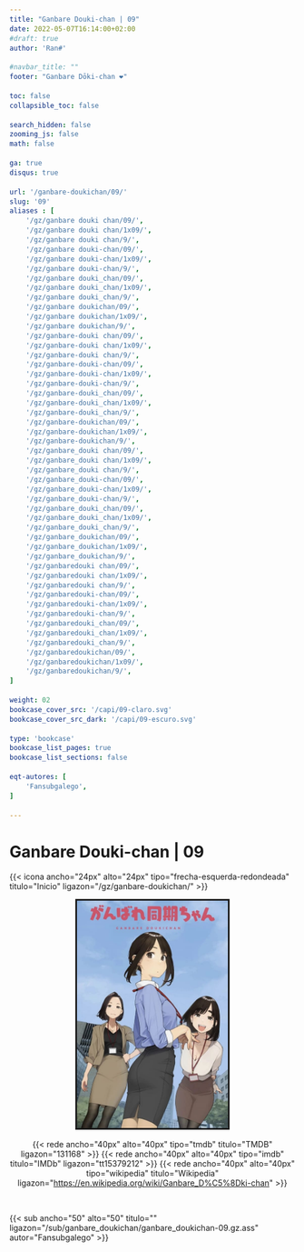 ```yaml
---
title: "Ganbare Douki-chan | 09"
date: 2022-05-07T16:14:00+02:00
#draft: true
author: 'Ran#'

#navbar_title: ""
footer: "Ganbare Dōki-chan ❤️"

toc: false
collapsible_toc: false

search_hidden: false
zooming_js: false
math: false

ga: true
disqus: true

url: '/ganbare-doukichan/09/'
slug: '09'
aliases : [
    '/gz/ganbare douki chan/09/',
    '/gz/ganbare douki chan/1x09/',
    '/gz/ganbare douki chan/9/',
    '/gz/ganbare douki-chan/09/',
    '/gz/ganbare douki-chan/1x09/',
    '/gz/ganbare douki-chan/9/',
    '/gz/ganbare douki_chan/09/',
    '/gz/ganbare douki_chan/1x09/',
    '/gz/ganbare douki_chan/9/',
    '/gz/ganbare doukichan/09/',
    '/gz/ganbare doukichan/1x09/',
    '/gz/ganbare doukichan/9/',
    '/gz/ganbare-douki chan/09/',
    '/gz/ganbare-douki chan/1x09/',
    '/gz/ganbare-douki chan/9/',
    '/gz/ganbare-douki-chan/09/',
    '/gz/ganbare-douki-chan/1x09/',
    '/gz/ganbare-douki-chan/9/',
    '/gz/ganbare-douki_chan/09/',
    '/gz/ganbare-douki_chan/1x09/',
    '/gz/ganbare-douki_chan/9/',
    '/gz/ganbare-doukichan/09/',
    '/gz/ganbare-doukichan/1x09/',
    '/gz/ganbare-doukichan/9/',
    '/gz/ganbare_douki chan/09/',
    '/gz/ganbare_douki chan/1x09/',
    '/gz/ganbare_douki chan/9/',
    '/gz/ganbare_douki-chan/09/',
    '/gz/ganbare_douki-chan/1x09/',
    '/gz/ganbare_douki-chan/9/',
    '/gz/ganbare_douki_chan/09/',
    '/gz/ganbare_douki_chan/1x09/',
    '/gz/ganbare_douki_chan/9/',
    '/gz/ganbare_doukichan/09/',
    '/gz/ganbare_doukichan/1x09/',
    '/gz/ganbare_doukichan/9/',
    '/gz/ganbaredouki chan/09/',
    '/gz/ganbaredouki chan/1x09/',
    '/gz/ganbaredouki chan/9/',
    '/gz/ganbaredouki-chan/09/',
    '/gz/ganbaredouki-chan/1x09/',
    '/gz/ganbaredouki-chan/9/',
    '/gz/ganbaredouki_chan/09/',
    '/gz/ganbaredouki_chan/1x09/',
    '/gz/ganbaredouki_chan/9/',
    '/gz/ganbaredoukichan/09/',
    '/gz/ganbaredoukichan/1x09/',
    '/gz/ganbaredoukichan/9/',
]

weight: 02
bookcase_cover_src: '/capi/09-claro.svg'
bookcase_cover_src_dark: '/capi/09-escuro.svg'

type: 'bookcase'
bookcase_list_pages: true
bookcase_list_sections: false

eqt-autores: [
    'Fansubgalego',
]

---
```


# Ganbare Douki-chan | 09

{{< icona ancho="24px" alto="24px" tipo="frecha-esquerda-redondeada" titulo="Inicio" ligazon="/gz/ganbare-doukichan/" >}}

<div style="text-align: center">
<img style="border: 3px solid currentColor" height=400 title="Ganbare Douki-chan" alt="Ganbare Douki-chan" src="/portada/ganbare_doukichan.jpg">

{{< rede ancho="40px" alto="40px" tipo="tmdb" titulo="TMDB" ligazon="131168" >}}
{{< rede ancho="40px" alto="40px" tipo="imdb" titulo="IMDb" ligazon="tt15379212" >}}
{{< rede ancho="40px" alto="40px" tipo="wikipedia" titulo="Wikipedia" ligazon="https://en.wikipedia.org/wiki/Ganbare_D%C5%8Dki-chan" >}}
</div>
<br>

{{< sub ancho="50" alto="50" titulo="" ligazon="/sub/ganbare_doukichan/ganbare_doukichan-09.gz.ass" autor="Fansubgalego" >}}
